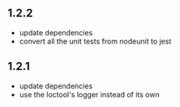 ## 1.2.2

-   update dependencies
-   convert all the unit tests from nodeunit to jest

## 1.2.1

-   update dependencies
-   use the loctool's logger instead of its own
